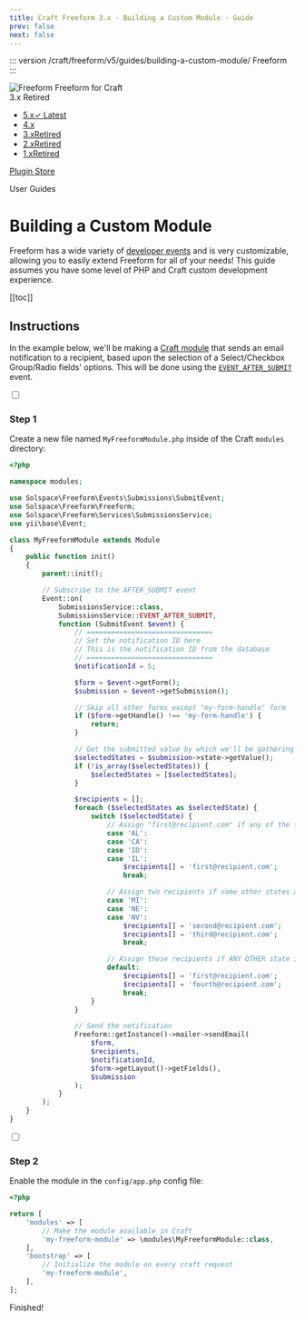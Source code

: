 ```yaml
---
title: Craft Freeform 3.x - Building a Custom Module - Guide
prev: false
next: false
---
```


<meta property="og:image" content="https://docs.solspace.com/extras/social/craft/freeform/freeform.png" />

::: version /craft/freeform/v5/guides/building-a-custom-module/
Freeform
:::

<div id="pr-heading">
    <img src="https://docs.solspace.com/extras/icons/products/freeform-icon.png" alt="Freeform" class="pr-image">
    <span class="pr-name">Freeform</span>
    <span class="pr-category">for Craft</span>
    <div class="pr-v-wrapper">
        <div class="pr-v">
            <span class="pr-v-v">3.x</span>
            <span class="pr-v-type pr-retired">Retired</span>
            <span class="pr-v-arrow arrow down"></span>
        </div>
        <ul class="pr-v-list">
            <li><a href="/craft/freeform/v5/">5.x<span class="pr-v-type pr-latest">✓ Latest</span></a></li>
            <li><a href="/craft/freeform/v4/">4.x</a></li>
            <li><a href="/craft/freeform/v3/">3.x<span class="pr-v-type pr-retired">Retired</span></a></li>
            <li><a href="/craft/freeform/v2/">2.x<span class="pr-v-type pr-retired">Retired</span></a></li>
            <li><a href="/craft/freeform/v1/">1.x<span class="pr-v-type pr-retired">Retired</span></a></li>
        </ul>
    </div>
    <div class="pr-buy">
        <a href="https://plugins.craftcms.com/freeform" class="button button-blue"><span class="external-url">Plugin Store</span></a>
    </div>
</div>

<span class="page-section">User Guides</span>

# Building a Custom Module

Freeform has a wide variety of [developer events](../developer/events/) and is very customizable, allowing you to easily extend Freeform for all of your needs! This guide assumes you have some level of PHP and Craft custom development experience.


[[toc]]


<div class="content-block">

## Instructions

In the example below, we'll be making a [Craft module](https://craftcms.com/docs/3.x/extend/module-guide.html) that sends an email notification to a recipient, based upon the selection of a Select/Checkbox Group/Radio fields' options. This will be done using the [`EVENT_AFTER_SUBMIT`](../developer/form-events.md#after-submitting) event.

<div class="step">
<label for="step1"><input type="checkbox" class="step-check" id="step1">

### Step 1

</label>

Create a new file named `MyFreeformModule.php` inside of the Craft `modules` directory:

``` php
<?php

namespace modules;

use Solspace\Freeform\Events\Submissions\SubmitEvent;
use Solspace\Freeform\Freeform;
use Solspace\Freeform\Services\SubmissionsService;
use yii\base\Event;

class MyFreeformModule extends Module
{
    public function init()
    {
        parent::init();

        // Subscribe to the AFTER_SUBMIT event
        Event::on(
            SubmissionsService::class,
            SubmissionsService::EVENT_AFTER_SUBMIT,
            function (SubmitEvent $event) {
                // ===============================
                // Set the notification ID here
                // This is the notification ID from the database
                // ===============================
                $notificationId = 5;

                $form = $event->getForm();
                $submission = $event->getSubmission();

                // Skip all other forms except "my-form-handle" form
                if ($form->getHandle() !== 'my-form-handle') {
                    return;
                }

                // Get the submitted value by which we'll be gathering recipients
                $selectedStates = $submission->state->getValue();
                if (!is_array($selectedStates)) {
                    $selectedStates = [$selectedStates];
                }

                $recipients = [];
                foreach ($selectedStates as $selectedState) {
                    switch ($selectedState) {
                        // Assign "first@recipient.com" if any of the following states is selected
                        case 'AL':
                        case 'CA':
                        case 'ID':
                        case 'IL':
                            $recipients[] = 'first@recipient.com';
                            break;

                        // Assign two recipients if some other states are selected
                        case 'MI':
                        case 'NE':
                        case 'NV':
                            $recipients[] = 'second@recipient.com';
                            $recipients[] = 'third@recipient.com';
                            break;

                        // Assign these recipients if ANY OTHER state is selected from the ones listed above
                        default:
                            $recipients[] = 'first@recipient.com';
                            $recipients[] = 'fourth@recipient.com';
                            break;
                    }
                }

                // Send the notification
                Freeform::getInstance()->mailer->sendEmail(
                    $form,
                    $recipients,
                    $notificationId,
                    $form->getLayout()->getFields(),
                    $submission
                );
            }
        );
    }
}
```

</div>

<div class="step">
<label for="step2"><input type="checkbox" class="step-check" id="step2">

### Step 2

</label>

Enable the module in the `config/app.php` config file:

```php
<?php

return [
    'modules' => [
        // Make the module available in Craft
        'my-freeform-module' => \modules\MyFreeformModule::class,
    ],
    'bootstrap' => [
        // Initialize the module on every craft request
        'my-freeform-module',
    ],
];
```


</div>

<div class="step-finished">Finished!</div>

</div>